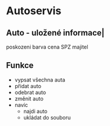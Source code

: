 # Autoservis

Auto - uložené informace|
---
poskozeni
barva
cena
SPZ
majitel

## Funkce
- vypsat všechna auta
- přidat auto
- odebrat auto
- změnit auto
- navíc
    - najdi auto
    - ukládat do souboru